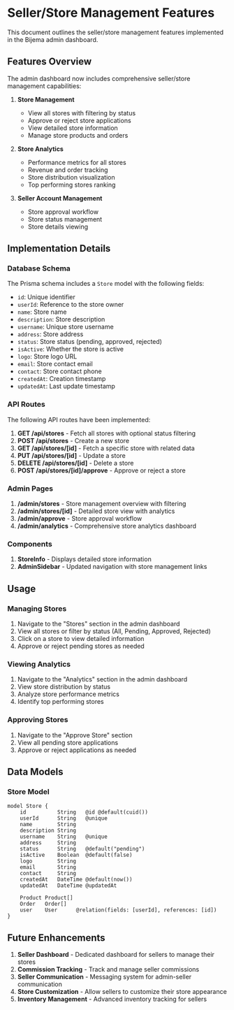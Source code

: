 # Seller/Store Management Features

This document outlines the seller/store management features implemented in the Bijema admin dashboard.

## Features Overview

The admin dashboard now includes comprehensive seller/store management capabilities:

1. **Store Management**
   - View all stores with filtering by status
   - Approve or reject store applications
   - View detailed store information
   - Manage store products and orders

2. **Store Analytics**
   - Performance metrics for all stores
   - Revenue and order tracking
   - Store distribution visualization
   - Top performing stores ranking

3. **Seller Account Management**
   - Store approval workflow
   - Store status management
   - Store details viewing

## Implementation Details

### Database Schema

The Prisma schema includes a `Store` model with the following fields:
- `id`: Unique identifier
- `userId`: Reference to the store owner
- `name`: Store name
- `description`: Store description
- `username`: Unique store username
- `address`: Store address
- `status`: Store status (pending, approved, rejected)
- `isActive`: Whether the store is active
- `logo`: Store logo URL
- `email`: Store contact email
- `contact`: Store contact phone
- `createdAt`: Creation timestamp
- `updatedAt`: Last update timestamp

### API Routes

The following API routes have been implemented:

1. **GET /api/stores** - Fetch all stores with optional status filtering
2. **POST /api/stores** - Create a new store
3. **GET /api/stores/[id]** - Fetch a specific store with related data
4. **PUT /api/stores/[id]** - Update a store
5. **DELETE /api/stores/[id]** - Delete a store
6. **POST /api/stores/[id]/approve** - Approve or reject a store

### Admin Pages

1. **/admin/stores** - Store management overview with filtering
2. **/admin/stores/[id]** - Detailed store view with analytics
3. **/admin/approve** - Store approval workflow
4. **/admin/analytics** - Comprehensive store analytics dashboard

### Components

1. **StoreInfo** - Displays detailed store information
2. **AdminSidebar** - Updated navigation with store management links

## Usage

### Managing Stores

1. Navigate to the "Stores" section in the admin dashboard
2. View all stores or filter by status (All, Pending, Approved, Rejected)
3. Click on a store to view detailed information
4. Approve or reject pending stores as needed

### Viewing Analytics

1. Navigate to the "Analytics" section in the admin dashboard
2. View store distribution by status
3. Analyze store performance metrics
4. Identify top performing stores

### Approving Stores

1. Navigate to the "Approve Store" section
2. View all pending store applications
3. Approve or reject applications as needed

## Data Models

### Store Model
```prisma
model Store {
    id          String   @id @default(cuid())
    userId      String   @unique
    name        String
    description String
    username    String   @unique
    address     String
    status      String   @default("pending")
    isActive    Boolean  @default(false)
    logo        String
    email       String
    contact     String
    createdAt   DateTime @default(now())
    updatedAt   DateTime @updatedAt

    Product Product[]
    Order   Order[]
    user    User      @relation(fields: [userId], references: [id])
}
```

## Future Enhancements

1. **Seller Dashboard** - Dedicated dashboard for sellers to manage their stores
2. **Commission Tracking** - Track and manage seller commissions
3. **Seller Communication** - Messaging system for admin-seller communication
4. **Store Customization** - Allow sellers to customize their store appearance
5. **Inventory Management** - Advanced inventory tracking for sellers